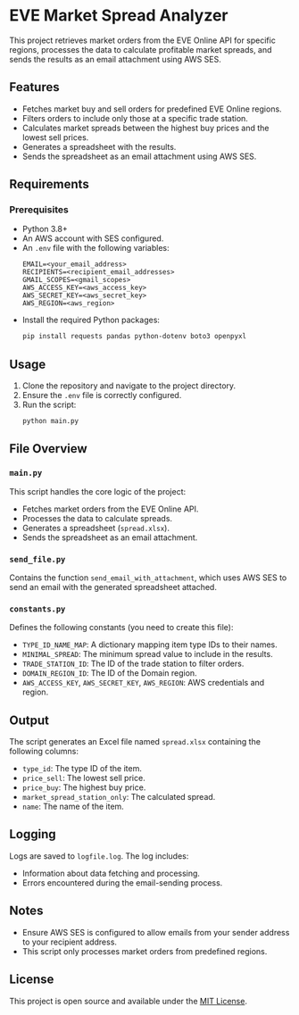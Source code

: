 # EVE Market Spread Analyzer

This project retrieves market orders from the EVE Online API for specific regions, processes the data to calculate profitable market spreads, and sends the results as an email attachment using AWS SES.

## Features

- Fetches market buy and sell orders for predefined EVE Online regions.
- Filters orders to include only those at a specific trade station.
- Calculates market spreads between the highest buy prices and the lowest sell prices.
- Generates a spreadsheet with the results.
- Sends the spreadsheet as an email attachment using AWS SES.

## Requirements

### Prerequisites
- Python 3.8+
- An AWS account with SES configured.
- An `.env` file with the following variables:
  ```env
  EMAIL=<your_email_address>
  RECIPIENTS=<recipient_email_addresses>
  GMAIL_SCOPES=<gmail_scopes>
  AWS_ACCESS_KEY=<aws_access_key>
  AWS_SECRET_KEY=<aws_secret_key>
  AWS_REGION=<aws_region>
  ```
- Install the required Python packages:
  ```bash
  pip install requests pandas python-dotenv boto3 openpyxl
  ```

## Usage

1. Clone the repository and navigate to the project directory.
2. Ensure the `.env` file is correctly configured.
3. Run the script:
   ```bash
   python main.py
   ```

## File Overview

### `main.py`
This script handles the core logic of the project:
- Fetches market orders from the EVE Online API.
- Processes the data to calculate spreads.
- Generates a spreadsheet (`spread.xlsx`).
- Sends the spreadsheet as an email attachment.

### `send_file.py`
Contains the function `send_email_with_attachment`, which uses AWS SES to send an email with the generated spreadsheet attached.

### `constants.py`
Defines the following constants (you need to create this file):
- `TYPE_ID_NAME_MAP`: A dictionary mapping item type IDs to their names.
- `MINIMAL_SPREAD`: The minimum spread value to include in the results.
- `TRADE_STATION_ID`: The ID of the trade station to filter orders.
- `DOMAIN_REGION_ID`: The ID of the Domain region.
- `AWS_ACCESS_KEY`, `AWS_SECRET_KEY`, `AWS_REGION`: AWS credentials and region.

## Output

The script generates an Excel file named `spread.xlsx` containing the following columns:
- `type_id`: The type ID of the item.
- `price_sell`: The lowest sell price.
- `price_buy`: The highest buy price.
- `market_spread_station_only`: The calculated spread.
- `name`: The name of the item.

## Logging

Logs are saved to `logfile.log`. The log includes:
- Information about data fetching and processing.
- Errors encountered during the email-sending process.

## Notes

- Ensure AWS SES is configured to allow emails from your sender address to your recipient address.
- This script only processes market orders from predefined regions.

## License
This project is open source and available under the [MIT License](LICENSE).

